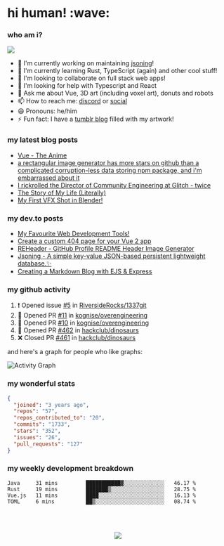 
<h1>hi human! :wave:</h1>

<h3>who am i?</h3>

<img src="https://raw.githubusercontent.com/khalby786/khalby786/master/GitHub%20header.png">

 - 🔭 I'm currently working on maintaining [jsoning](https://github.com/khalby786/jsoning)!
 - 🌱 I'm currently learning Rust, TypeScript (again) and other cool stuff!
 - 👯 I'm looking to collaborate on full stack web apps!
 - 🤔 I'm looking for help with Typescript and React
 - 💬 Ask me about Vue, 3D art (including voxel art), donuts and robots
 - 📫 How to reach me: [discord](https://discord.bio/p/khalby786) or [social](#social)
 - 😄 Pronouns: he/him
 - ⚡ Fun fact: I have a [tumblr blog](https://art.khaleelgibran.com) filled with my artwork!

<h3>my latest blog posts</h3>

<!--START_SECTION:feed-->
* [Vue - The Anime](https:&#x2F;&#x2F;blog.khaleelgibran.com&#x2F;posts&#x2F;vue-the-anime&#x2F;)
* [a rectangular image generator has more stars on github than a complicated corruption-less data storing npm package, and i&#39;m embarrassed about it](https:&#x2F;&#x2F;blog.khaleelgibran.com&#x2F;posts&#x2F;reheader-has-more-stars-than-jsoning&#x2F;)
* [I rickrolled the Director of Community Engineering at Glitch - twice](https:&#x2F;&#x2F;blog.khaleelgibran.com&#x2F;posts&#x2F;i-rickrolled-jenn-schiffer&#x2F;)
* [The Story of My Life (Literally)](https:&#x2F;&#x2F;blog.khaleelgibran.com&#x2F;posts&#x2F;the-story-of-my-life&#x2F;)
* [My First VFX Shot in Blender!](https:&#x2F;&#x2F;blog.khaleelgibran.com&#x2F;posts&#x2F;my-first-vfx-shot-blender&#x2F;)
<!--END_SECTION:feed-->

<h3>my dev.to posts</h3>

<!-- BLOG-POST-LIST:START -->
- [My Favourite Web Development Tools!](https://dev.to/khalby786/my-favourite-web-development-tools-16af)
- [Create a custom 404 page for your Vue 2 app](https://dev.to/khalby786/create-a-custom-404-page-for-your-vue-app-1d0a)
- [REHeader - GitHub Profile README Header Image Generator](https://dev.to/khalby786/reheader-github-profile-readme-header-image-generator-45pe)
- [Jsoning - A simple key-value JSON-based persistent lightweight database.✨](https://dev.to/khalby786/jsoning-a-simple-key-value-json-based-persistent-lightweight-database-51c0)
- [Creating a Markdown Blog with EJS &amp; Express](https://dev.to/khalby786/creating-a-markdown-blog-with-ejs-express-j40)
<!-- BLOG-POST-LIST:END -->

<h3>my github activity</h3>

<!--START_SECTION:activity-->
1. ❗️ Opened issue [#5](https://github.com/RiversideRocks/1337git/issues/5) in [RiversideRocks/1337git](https://github.com/RiversideRocks/1337git)
2. 💪 Opened PR [#11](https://github.com/kognise/overengineering/pull/11) in [kognise/overengineering](https://github.com/kognise/overengineering)
3. 💪 Opened PR [#10](https://github.com/kognise/overengineering/pull/10) in [kognise/overengineering](https://github.com/kognise/overengineering)
4. 💪 Opened PR [#462](https://github.com/hackclub/dinosaurs/pull/462) in [hackclub/dinosaurs](https://github.com/hackclub/dinosaurs)
5. ❌ Closed PR [#461](https://github.com/hackclub/dinosaurs/pull/461) in [hackclub/dinosaurs](https://github.com/hackclub/dinosaurs)
<!--END_SECTION:activity-->

and here's a graph for people who like graphs: 

![Activity Graph](https://activity-graph.herokuapp.com/graph?username=khalby786&theme=github)

<h3>my wonderful stats</h3>

```json
{
  "joined": "3 years ago",
  "repos": "57",
  "repos_contributed_to": "20",
  "commits": "1733",
  "stars": "352",
  "issues": "26",
  "pull_requests": "127"
}
```

<h3>my weekly development breakdown</h3>

<!--START_SECTION:waka-->
```text
Java     31 mins         ███████████▓░░░░░░░░░░░░░   46.17 % 
Rust     19 mins         ███████▒░░░░░░░░░░░░░░░░░   28.75 % 
Vue.js   11 mins         ████░░░░░░░░░░░░░░░░░░░░░   16.13 % 
TOML     6 mins          ██▒░░░░░░░░░░░░░░░░░░░░░░   08.74 % 
```
<!--END_SECTION:waka-->

<br><br>

<div align="center">
  <img src="https://github-profile-trophy.vercel.app/?username=khalby786&column=7&theme=onedark" />
</div>
